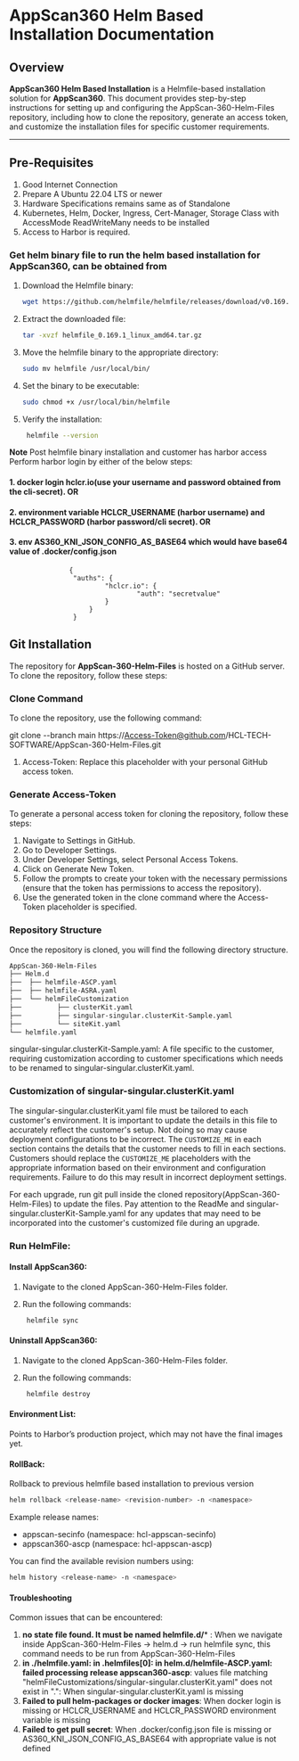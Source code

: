 # AppScan360 Helm Based Installation Documentation

## Overview

**AppScan360 Helm Based Installation**  is a Helmfile-based installation solution for **AppScan360**. This document provides step-by-step instructions for setting up and configuring the AppScan-360-Helm-Files repository, including how to clone the repository, generate an access token, and customize the installation files for specific customer requirements.

---

## Pre-Requisites
1. Good Internet Connection
2. Prepare A Ubuntu 22.04 LTS or newer
3. Hardware Specifications remains same as of Standalone
4. Kubernetes, Helm, Docker, Ingress, Cert-Manager, Storage Class with AccessMode ReadWriteMany needs to be installed 
5. Access to Harbor is required.

 ### Get helm binary file to run the helm based installation for AppScan360, can be obtained from 

  1. Download the Helmfile binary:
     ```bash
     wget https://github.com/helmfile/helmfile/releases/download/v0.169.1/helmfile_0.169.1_linux_amd64.tar.gz
     ```
  2. Extract the downloaded file:
     ```bash
     tar -xvzf helmfile_0.169.1_linux_amd64.tar.gz
     ```
  3. Move the helmfile binary to the appropriate directory:
     ```bash
     sudo mv helmfile /usr/local/bin/
     ```
  4. Set the binary to be executable:
     ```bash
     sudo chmod +x /usr/local/bin/helmfile
     ```
  5. Verify the installation:
     ```bash
      helmfile --version
     ```
        
  **Note** 
  Post helmfile binary installation and customer has harbor access
  Perform harbor login by either of the below steps:
        
  #### 1. docker login hclcr.io(use your username and password obtained from the cli-secret). **OR**
  #### 2. environment variable HCLCR_USERNAME (harbor username) and HCLCR_PASSWORD (harbor password/cli secret). **OR**
  #### 3. env AS360_KNI_JSON_CONFIG_AS_BASE64 which would have base64 value of .docker/config.json 
              
                   {
                    "auths": {
                            "hclcr.io": {
                                    "auth": "secretvalue"
                            }
                        }
                    }               



## Git Installation 

The repository for **AppScan-360-Helm-Files** is hosted on a GitHub server. To clone the repository, follow these steps:

### Clone Command

To clone the repository, use the following command:

git clone --branch main https://Access-Token@github.com/HCL-TECH-SOFTWARE/AppScan-360-Helm-Files.git

1. Access-Token: Replace this placeholder with your personal GitHub access token.

### Generate Access-Token
To generate a personal access token for cloning the repository, follow these steps:

1. Navigate to Settings in GitHub.
2. Go to Developer Settings.
3. Under Developer Settings, select Personal Access Tokens.
4. Click on Generate New Token.
5. Follow the prompts to create your token with the necessary permissions (ensure that the token has permissions to access the repository).
6. Use the generated token in the clone command where the Access-Token placeholder is specified.

### Repository Structure
Once the repository is cloned, you will find the following directory structure.

```bash
AppScan-360-Helm-Files
├── Helm.d
├──  ├── helmfile-ASCP.yaml
├──  ├── helmfile-ASRA.yaml
├──  └── helmFileCustomization
├──         ├── clusterKit.yaml
├──         ├── singular-singular.clusterKit-Sample.yaml
├──         └── siteKit.yaml
└── helmfile.yaml
```
      
singular-singular.clusterKit-Sample.yaml: A file specific to the customer, requiring customization according to customer specifications which needs to be renamed to singular-singular.clusterKit.yaml.

### Customization of singular-singular.clusterKit.yaml

The singular-singular.clusterKit.yaml file must be tailored to each customer's environment. It is important to update the details in this file to accurately reflect the customer's setup. Not doing so may cause deployment configurations to be incorrect. The `CUSTOMIZE_ME` in each section contains the details that the customer needs to fill in each sections. Customers should replace the `CUSTOMIZE_ME` placeholders with the appropriate information based on their environment and configuration requirements. Failure to do this may result in incorrect deployment settings.

For each upgrade, run git pull inside the cloned repository(AppScan-360-Helm-Files) to update the files. Pay attention to the ReadMe and singular-singular.clusterKit-Sample.yaml for any updates that may need to be incorporated into the customer's customized file during an upgrade.


### Run HelmFile:

#### Install AppScan360:
1. Navigate to the cloned AppScan-360-Helm-Files folder.
2. Run the following commands:

    ```bash
     helmfile sync
    ```

#### Uninstall AppScan360:
1. Navigate to the cloned AppScan-360-Helm-Files folder.
2. Run the following commands:
 
    ```bash
     helmfile destroy
    ```

#### Environment List:
 Points to Harbor’s production project, which may not have the final images yet. 

#### RollBack:
Rollback to previous helmfile based installation to previous version 
```bash
helm rollback <release-name> <revision-number> -n <namespace>
```

Example release names:
- appscan-secinfo (namespace: hcl-appscan-secinfo)
- appscan360-ascp (namespace: hcl-appscan-ascp)

You can find the available revision numbers using:
```bash 
helm history <release-name> -n <namespace>
``` 

#### Troubleshooting
Common issues that can be encountered:

1. **no state file found. It must be named helmfile.d/*** : When we navigate inside AppScan-360-Helm-Files -> helm.d -> run helmfile sync, this command needs to be run from AppScan-360-Helm-Files
2. **in ./helmfile.yaml: in .helmfiles[0]: in helm.d/helmfile-ASCP.yaml: failed processing release appscan360-ascp**: values file matching "helmFileCustomizations/singular-singular.clusterKit.yaml" does not exist in ".": When singular-singular.clusterKit.yaml is missing
3. **Failed to pull helm-packages or docker images**: When docker login is missing or HCLCR_USERNAME and HCLCR_PASSWORD environment variable is missing
4. **Failed to get pull secret**: When .docker/config.json file is missing or AS360_KNI_JSON_CONFIG_AS_BASE64 with appropriate value is not defined
